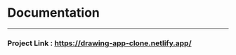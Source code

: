 
# Documentation
------------------------
### Project Link : https://drawing-app-clone.netlify.app/
